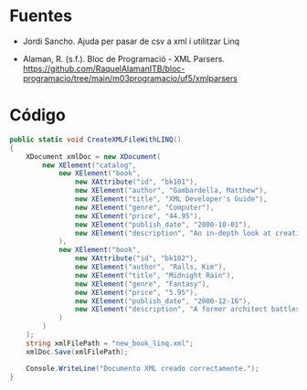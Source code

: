 # Fuentes

- Jordi Sancho. Ajuda per pasar de csv a xml i utilitzar Linq
  
- Alaman, R. (s.f.). Bloc de Programació - XML Parsers. https://github.com/RaquelAlamanITB/bloc-programacio/tree/main/m03programacio/uf5/xmlparsers

# Código

```csharp
public static void CreateXMLFileWithLINQ()
{
    XDocument xmlDoc = new XDocument(
        new XElement("catalog",
            new XElement("book",
                new XAttribute("id", "bk101"),
                new XElement("author", "Gambardella, Matthew"),
                new XElement("title", "XML Developer's Guide"),
                new XElement("genre", "Computer"),
                new XElement("price", "44.95"),
                new XElement("publish_date", "2000-10-01"),
                new XElement("description", "An in-depth look at creating applications with XML.")
            ),
            new XElement("book",
                new XAttribute("id", "bk102"),
                new XElement("author", "Ralls, Kim"),
                new XElement("title", "Midnight Rain"),
                new XElement("genre", "Fantasy"),
                new XElement("price", "5.95"),
                new XElement("publish_date", "2000-12-16"),
                new XElement("description", "A former architect battles corporate zombies, an evil sorceress, and her own childhood to become queen of the world.")
            )
        )
    );
    string xmlFilePath = "new_book_linq.xml";
    xmlDoc.Save(xmlFilePath);

    Console.WriteLine("Documento XML creado correctamente.");
}
